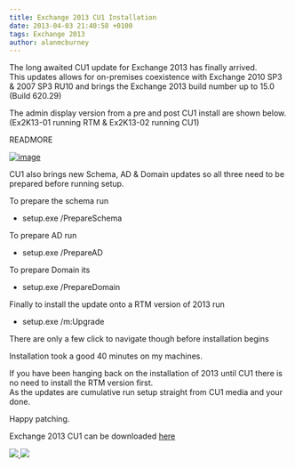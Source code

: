 ```yaml
---
title: Exchange 2013 CU1 Installation
date: 2013-04-03 21:40:58 +0100
tags: Exchange 2013
author: alanmcburney
---
```


The long awaited CU1 update for Exchange 2013 has finally arrived.  
This updates allows for on-premises coexistence with Exchange 2010 SP3 & 2007 SP3 RU10 and brings the Exchange 2013 build number up to 15.0 (Build 620.29)

The admin display version from a pre and post CU1 install are shown below. (Ex2K13-01 running RTM & Ex2K13-02 running CU1)

READMORE

[ ![image](http://everythingsysadmin.files.wordpress.com/2013/04/image_thumb.png?w=244&h=52 "image") ](http://everythingsysadmin.files.wordpress.com/2013/04/image.png)

CU1 also brings new Schema, AD & Domain updates so all three need to be prepared before running setup.

To prepare the schema run

- setup.exe /PrepareSchema

To prepare AD run

- setup.exe /PrepareAD

To prepare Domain its

- setup.exe /PrepareDomain

Finally to install the update onto a RTM version of 2013 run

- setup.exe /m:Upgrade

There are only a few click to navigate though before installation begins

Installation took a good 40 minutes on my machines.

If you have been hanging back on the installation of 2013 until CU1 there is no need to install the RTM version first.  
As the updates are cumulative run setup straight from CU1 media and your done.

Happy patching.

Exchange 2013 CU1 can be downloaded [here](http://www.microsoft.com/en-us/download/details.aspx?id=38176)

    
[ ![](http://feeds.wordpress.com/1.0/comments/everythingsysadmin.wordpress.com/542/) ](http://feeds.wordpress.com/1.0/gocomments/everythingsysadmin.wordpress.com/542/) ![](http://stats.wordpress.com/b.gif?host=everythingsysadmin.wordpress.com&blog=8998607&post=542&subd=everythingsysadmin&ref=&feed=1)
